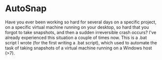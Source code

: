 # AutoSnap

Have you ever been working so hard for several days on a specific project, on a specific virtual machine running on your desktop, so hard that you forgot to take snapshots, and then a sudden irreversible crash occurs? I've already experienced this situation a couple of times now. 
This is a .bat script I wrote (for the first writing a .bat script), which used to automate the task of taking snapshots of a virtual machine running on a Windows host (>7).
